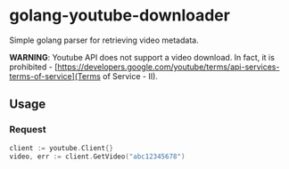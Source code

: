 # golang-youtube-downloader
Simple golang parser for retrieving video metadata.

**WARNING**: Youtube API does not support a video download. In fact, it is prohibited - [https://developers.google.com/youtube/terms/api-services-terms-of-service](Terms of Service - II).

## Usage
### Request
```go
client := youtube.Client{}
video, err := client.GetVideo("abc12345678")
```